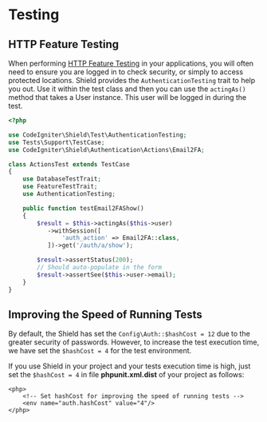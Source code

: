 # Testing

## HTTP Feature Testing

When performing [HTTP Feature Testing](https://codeigniter.com/user_guide/testing/feature.html) in your applications, you
will often need to ensure you are logged in to check security, or simply to access protected locations. Shield
provides the `AuthenticationTesting` trait to help you out. Use it within the test class and then you can use
the `actingAs()` method that takes a User instance. This user will be logged in during the test.

```php
<?php

use CodeIgniter\Shield\Test\AuthenticationTesting;
use Tests\Support\TestCase;
use CodeIgniter\Shield\Authentication\Actions\Email2FA;

class ActionsTest extends TestCase
{
    use DatabaseTestTrait;
    use FeatureTestTrait;
    use AuthenticationTesting;

    public function testEmail2FAShow()
    {
        $result = $this->actingAs($this->user)
           ->withSession([
               'auth_action' => Email2FA::class,
           ])->get('/auth/a/show');

        $result->assertStatus(200);
        // Should auto-populate in the form
        $result->assertSee($this->user->email);
    }
}
```

## Improving the Speed of Running Tests

By default, the Shield has set the `Config\Auth::$hashCost = 12` due to the greater security of passwords. However, to increase the test execution time, we have set the `$hashCost = 4` for the test environment.

If you use Shield in your project and your tests execution time is high, just set the `$hashCost = 4` in file **phpunit.xml.dist** of your project as follows:

```
<php>
	<!-- Set hashCost for improving the speed of running tests -->
	<env name="auth.hashCost" value="4"/>
</php>
```